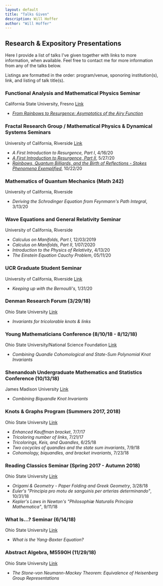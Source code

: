 ```yaml
---
layout: default
title: "Talks Given"
description: Will Hoffer
author: "Will Hoffer"
---
```


## Research & Expository Presentations

Here I provide a list of talks I've given together with links to more information, when available. Feel free to contact me for more information from any of the talks below.

Listings are formatted in the order: program/venue, sponoring institution(s), link, and listing of talk title(s).

### Functional Analysis and Mathematical Physics Seminar
California State University, Fresno [Link](https://www.fresnostate.edu/csm/math/colloquia-seminars/famp.html)
- [*From Rainbows to Resurgence: Asymptotics of the Airy Function*](https://willhoffer.com/uploads/media/default/From_Rainbows_to_Resurgence.pdf)

### Fractal Research Group / Mathematical Physics & Dynamical Systems Seminars
University of California, Riverside [Link](http://math.ucr.edu/~frgmpds/seminars.html)
- *A First Introduction to Resurgence, Part I*, 4/16/20
- [*A First Introduction to Resurgence, Part II*](https://willhoffer.com/uploads/media/default/Intro_to_Resurgence_2.pdf), 5/27/20 
- [*Rainbows, Quantum Billiards, and the Birth of Reflections - Stokes Phenomena Exemplified*](https://willhoffer.com/uploads/media/default/Stokes_Phenomena_Exemplified_Presentation.pdf), 10/22/20

### Mathematics of Quantum Mechanics (Math 242)
University of California, Riverside
- *Deriving the Schrodinger Equation from Feynmann's Path Integral*, 3/13/20

### Wave Equations and General Relativity Seminar
University of California, Riverside
- *Calculus on Manifolds, Part I*,  12/03/2019
- *Calculus on Manifolds, Part II*,  1/07/2020
- *Introduction to the Physics of Relativity*, 4/13/20
- *The Einstein Equation Cauchy Problem*, 05/11/20

### UCR Graduate Student Seminar 
University of California, Riverside [Link](http://math.ucr.edu/~gradsem/years/2019-2020/#Hoffer)
- *Keeping up with the Bernoulli's*, 1/31/20

### Denman Research Forum (3/29/18)
Ohio State University [Link](https://ugresearch.osu.edu/Pages/Initiatives-\%20Denman-\%20Accepted\%20Abstracts.aspx)
- *Invariants for tricolorable knots & links*


### Young Mathematicians Conference (8/10/18 - 8/12/18)
Ohio State University/National Science Foundation [Link](https://ymc.osu.edu/program-schedule)
- *Combining Quandle Cohomological and State-Sum Polynomial Knot Invariants*

### Shenandoah Undergraduate Mathematics and Statistics Conference (10/13/18)
James Madison University [Link](http://www.jmu.edu/mathstat/sums/index.shtml)
- *Combining Biquandle Knot Invariants*

### Knots & Graphs Program (Summers 2017, 2018) 
Ohio State University [Link](https://people.math.osu.edu/chmutov.1/wor-gr-su18/wor-gr.htm)
- *Enhanced Kauffman bracket*, 7/7/17
- *Tricoloring number of links*, 7/21/17
- *Tricolorings, Keis, and Quandles*, 6/25/18
- *Two cocycles of quandles and the state sum invariants*, 7/9/18
- *Cohomology, biquandles, and bracket invariants*, 7/23/18


### Reading Classics Seminar (Spring 2017 - Autumn 2018) 
Ohio State University [Link](https://people.math.osu.edu/sinnott.1/ReadingClassics/)
- *Origami & Geometry - Paper Folding and Greek Geometry*, 3/28/18
- *Euler's  "Principia pro motu de sanguinis per arterias determinando"*, 10/31/18
- *Kepler's Laws in Newton's "Philosophiæ Naturalis Principia Mathematica"*, 9/11/18 

### What Is...? Seminar (6/14/18) 
Ohio State University [Link](https://math.osu.edu/whatis)
- *What is the Yang-Baxter Equation?*

### Abstract Algebra, M5590H (11/29/18)
Ohio State University [Link](https://people.math.osu.edu/gautam.42/A18/calendar.html)
- *The Stone-von Neumann-Mackey Theorem: Equivalence of Heisenberg Group Representations*
